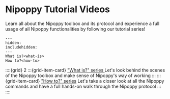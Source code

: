 # Nipoppy Tutorial Videos

Learn all about the Nipoppy toolbox and its protocol and experience a full usage of all Nipoppy functionalities by following our tutorial series!

```{toctree}
---
hidden:
includehidden:
---
What is?<what-is>
How to?<how-to>
```

::::{grid} 2
:::{grid-item-card}  ["What is?" series ](what-is)
Let's look behind the scenes of the Nipoppy toolbox and make sense of Nipoppy's way of working
:::
:::{grid-item-card}  ["How to?" series](how-to)
Let's take a closer look at all the Nipoppy commands and have a full hands-on walk through the Nipoppy protocol
:::
::::
